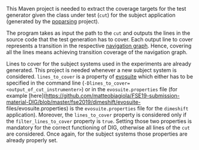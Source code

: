 This Maven project is needed to extract the coverage targets for the test generator given the class under test (`cut`) for the subject application (generated by the [poparsing](https://github.com/matteobiagiola/FSE19-submission-material-DIG/tree/master/poparsing) project).

The program takes as input the path to the `cut` and outputs the lines in the source code that the test generation has to cover.
Each output line to cover represents a transition in the respective [navigation graph](https://github.com/matteobiagiola/FSE19-submission-material-DIG/tree/master/graphs). Hence, covering all the lines means achieving transition coverage of the navigation graph.

Lines to cover for the subject systems used in the experiments are already generated. This project is needed whenever a new subject system is considered. `lines_to_cover` is a property of [evosuite](https://github.com/matteobiagiola/FSE19-submission-material-DIG/blob/master/evosuite/client/src/main/java/org/evosuite/Properties.java) which either has to be specified in the command line (`-Dlines_to_cover=<output_of_cut_instrumenter>`) or in the `evosuite.properties` file (for example [here](https://github.com/matteobiagiola/FSE19-submission-material-DIG/blob/master/fse2019/dimeshift/evosuite- files/evosuite.properties) is the `evosuite.properties` file for the `dimeshift` application). Moreover, the `lines_to_cover` property is considered only if the `filter_lines_to_cover` property is `true`. Setting those two properties is mandatory for the correct functioning of DIG, otherwise all lines of the `cut` are considered. Once again, for the subject systems those properties are already properly set.
